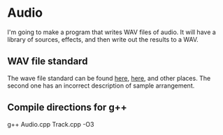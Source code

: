 # Audio

I'm going to make a program that writes WAV files of audio. It will have a library of sources, effects, and then write out the results to a WAV.

## WAV file standard

The wave file standard can be found [here](https://www.mcternan.me.uk/MCS/Downloads/wave.pdf), [here](http://soundfile.sapp.org/doc/WaveFormat/), and other places. The second one has an incorrect description of sample arrangement.

## Compile directions for g++

g++ Audio.cpp Track.cpp -O3
